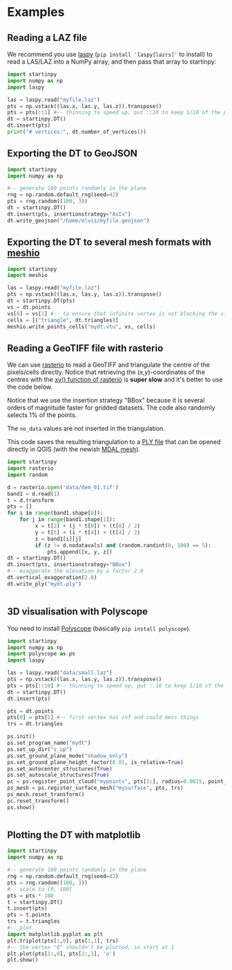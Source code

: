 # Examples

## Reading a LAZ file

We recommend you use [laspy](https://laspy.readthedocs.io) (`pip install 'laspy[lazrs]'` to install) to read a LAS/LAZ into a NumPy array, and then pass that array to startinpy:

```python
import startinpy
import numpy as np
import laspy

las = laspy.read("myfile.laz")
pts = np.vstack((las.x, las.y, las.z)).transpose()
pts = pts[::1] #-- thinning to speed up, put ::10 to keep 1/10 of the points
dt = startinpy.DT()
dt.insert(pts)
print("# vertices:", dt.number_of_vertices())
```

## Exporting the DT to GeoJSON

```python
import startinpy
import numpy as np

#-- generate 100 points randomly in the plane
rng = np.random.default_rng(seed=42)
pts = rng.random((100, 3))
dt = startinpy.DT()
dt.insert(pts, insertionstrategy="AsIs")
dt.write_geojson("/home/elvis/myfile.geojson")
```

## Exporting the DT to several mesh formats with [meshio](https://github.com/nschloe/meshio)

```python
import startinpy
import meshio

las = laspy.read("myfile.laz")
pts = np.vstack((las.x, las.y, las.z)).transpose()
dt = startinpy.DT(pts)
vs = dt.points
vs[0] = vs[1] #-- to ensure that infinite vertex is not blocking the viz
cells = [("triangle", dt.triangles)]
meshio.write_points_cells("mydt.vtu", vs, cells)
```

## Reading a GeoTIFF file with rasterio

We can use [rasterio](https://rasterio.readthedocs.io) to read a GeoTIFF and triangulate the centre of the pixels/cells directly.
Notice that retrieving the (*x,y*)-coordinates of the centres with the [xy() function of rasterio](https://rasterio.readthedocs.io/en/latest/api/rasterio.io.html?highlight=xy#rasterio.io.DatasetReader.xy) is **super slow** and it's better to use the code below.

Notice that we use the insertion strategy "BBox" because it is several orders of magnitude faster for gridded datasets.
The code also randomly selects 1% of the points.

The `no_data` values are not inserted in the triangulation.

This code saves the resulting triangulation to a [PLY file](<https://en.wikipedia.org/wiki/PLY_(file_format)>) that can be opened directly in QGIS (with the newish [MDAL mesh](https://docs.qgis.org/3.34/en/docs/user_manual/working_with_mesh/mesh_properties.html)).

```python
import startinpy
import rasterio
import random

d = rasterio.open('data/dem_01.tif')
band1 = d.read(1)
t = d.transform
pts = []
for i in range(band1.shape[0]):
    for j in range(band1.shape[1]):
         x = t[2] + (j * t[0]) + (t[0] / 2)
         y = t[5] + (i * t[4]) + (t[4] / 2)
         z = band1[i][j]
         if (z != d.nodatavals) and (random.randint(0, 100) == 5):
             pts.append([x, y, z])
dt = startinpy.DT()
dt.insert(pts, insertionstrategy="BBox")
#-- exaggerate the elevation by a factor 2.0
dt.vertical_exaggeration(2.0)
dt.write_ply("mydt.ply")
```

```{image} figs/mdal.jpg
```

## 3D visualisation with Polyscope

You need to install [Polyscope](https://polyscope.run/py/) (basically `pip install polyscope`).

```python
import startinpy
import numpy as np
import polyscope as ps
import laspy

las = laspy.read("data/small.laz")
pts = np.vstack((las.x, las.y, las.z)).transpose()
pts = pts[::10] #-- thinning to speed up, put ::10 to keep 1/10 of the points
dt = startinpy.DT()
dt.insert(pts)

pts = dt.points
pts[0] = pts[1] #-- first vertex has inf and could mess things
trs = dt.triangles

ps.init()
ps.set_program_name("mydt")
ps.set_up_dir("z_up")
ps.set_ground_plane_mode("shadow_only")
ps.set_ground_plane_height_factor(0.01, is_relative=True)
ps.set_autocenter_structures(True)
ps.set_autoscale_structures(True)
pc = ps.register_point_cloud("mypoints", pts[1:], radius=0.0015, point_render_mode='sphere')
ps_mesh = ps.register_surface_mesh("mysurface", pts, trs)
ps_mesh.reset_transform()
pc.reset_transform()
ps.show()
```

```{image} figs/polyscope.jpg
```

## Plotting the DT with matplotlib

```python
import startinpy
import numpy as np

#-- generate 100 points randomly in the plane
rng = np.random.default_rng(seed=42)
pts = rng.random((100, 3))
#-- scale to [0, 100]
pts = pts * 100
t = startinpy.DT()
t.insert(pts)
pts = t.points
trs = t.triangles
#-- plot
import matplotlib.pyplot as plt
plt.triplot(pts[:,0], pts[:,1], trs)
#-- the vertex "0" shouldn't be plotted, so start at 1
plt.plot(pts[1:,0], pts[1:,1], 'o')
plt.show()
```

```{image} figs/matplotlib.png
```
